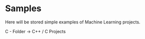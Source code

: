 # Samples

Here will be stored simple examples of Machine Learning projects.

C - Folder -> C++ / C Projects
